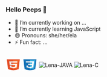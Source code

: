 ### Hello Peeps 👋

- 🔭 I’m currently working on ...
- 🌱 I’m currently learning JavaScript
- 😄 Pronouns: she/her/ela
- ⚡ Fun fact: ...

<div style="display: inline_block"><br>
  
  <img align="center" alt="Lena-HTML" height="30" width="40" src="https://raw.githubusercontent.com/devicons/devicon/master/icons/html5/html5-original.svg">
  <img align="center" alt="Lena-CSS" height="30" width="40" src="https://raw.githubusercontent.com/devicons/devicon/master/icons/css3/css3-original.svg">
  <img align="center" alt="Lena-JAVA" height="30" width="40" src="https://cdn.jsdelivr.net/gh/devicons/devicon/icons/java/java-original.svg">
  <img align="center" alt="Lena-C" height="30" width="40" src="https://cdn.jsdelivr.net/gh/devicons/devicon/icons/c/c-original.svg" />
          
  
</div>
